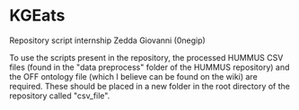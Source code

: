 # KGEats
Repository script internship Zedda Giovanni (0negip)

To use the scripts present in the repository, the processed HUMMUS CSV files (found in the "data preprocess" folder of the HUMMUS repository) and the OFF ontology file (which I believe can be found on the wiki) are required. These should be placed in a new folder in the root directory of the repository called "csv_file".